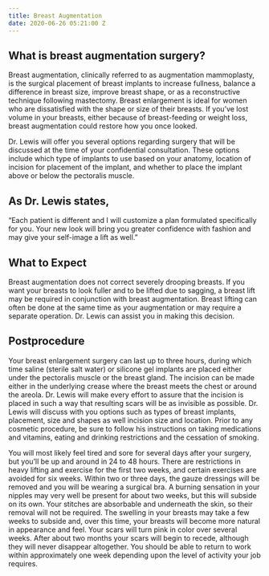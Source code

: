 ```yaml
---
title: Breast Augmentation
date: 2020-06-26 05:21:00 Z
---
```


## What is breast augmentation surgery? ##

Breast augmentation, clinically referred to as augmentation mammoplasty, is the surgical placement of breast implants to increase fullness, balance a difference in breast size, improve breast shape, or as a reconstructive technique following mastectomy. Breast enlargement is ideal for women who are dissatisfied with the shape or size of their breasts. If you’ve lost volume in your breasts, either because of breast-feeding or weight loss, breast augmentation could restore how you once looked.


Dr. Lewis will offer you several options regarding surgery that will be discussed at the time of your confidential consultation. These options include which type of implants to use based on your anatomy, location of incision for placement of the implant, and whether to place the implant above or below the pectoralis muscle.


## As Dr. Lewis states, ##

“Each patient is different and I will customize a plan formulated specifically for you. Your new look will bring you greater confidence with fashion and may give your self-image a lift as well.”


## What to Expect ##

Breast augmentation does not correct severely drooping breasts. If you want your breasts to look fuller and to be lifted due to sagging, a breast lift may be required in conjunction with breast augmentation. Breast lifting can often be done at the same time as your augmentation or may require a separate operation. Dr. Lewis can assist you in making this decision.


## Postprocedure ##

Your breast enlargement surgery can last up to three hours, during which time saline (sterile salt water) or silicone gel implants are placed either under the pectoralis muscle or the breast gland. The incision can be made either in the underlying crease where the breast meets the chest or around the areola. Dr. Lewis will make every effort to assure that the incision is placed in such a way that resulting scars will be as invisible as possible. Dr. Lewis will discuss with you options such as types of breast implants, placement, size and shapes as well incision size and location. Prior to any cosmetic procedure, be sure to follow his instructions on taking medications and vitamins, eating and drinking restrictions and the cessation of smoking.

You will most likely feel tired and sore for several days after your surgery, but you’ll be up and around in 24 to 48 hours. There are restrictions in heavy lifting and exercise for the first two weeks, and certain exercises are avoided for six weeks. Within two or three days, the gauze dressings will be removed and you will be wearing a surgical bra. A burning sensation in your nipples may very well be present for about two weeks, but this will subside on its own. Your stitches are absorbable and underneath the skin, so their removal will not be required. The swelling in your breasts may take a few weeks to subside and, over this time, your breasts will become more natural in appearance and feel. Your scars will turn pink in color over several weeks. After about two months your scars will begin to recede, although they will never disappear altogether. You should be able to return to work within approximately one week depending upon the level of activity your job requires.


